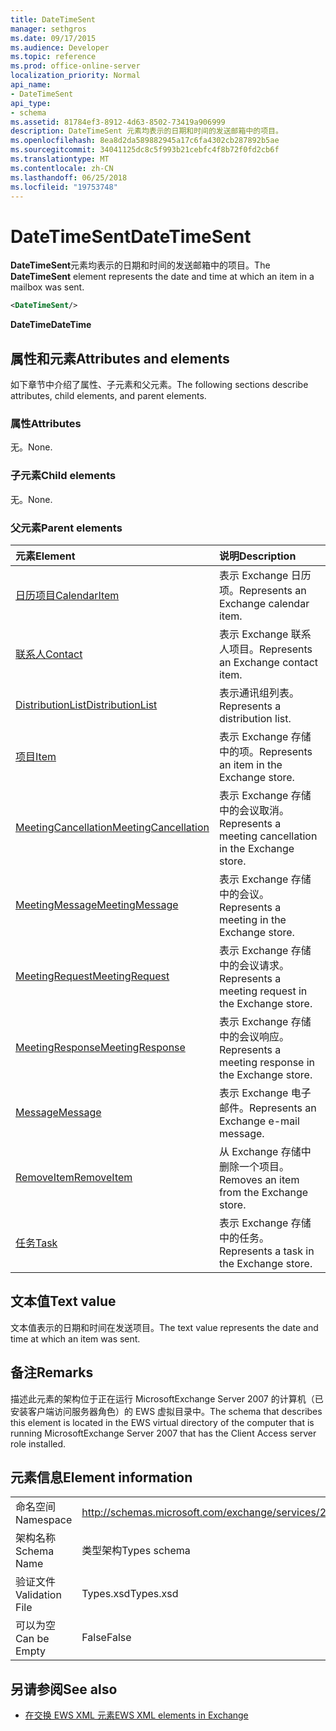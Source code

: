 ```yaml
---
title: DateTimeSent
manager: sethgros
ms.date: 09/17/2015
ms.audience: Developer
ms.topic: reference
ms.prod: office-online-server
localization_priority: Normal
api_name:
- DateTimeSent
api_type:
- schema
ms.assetid: 81784ef3-8912-4d63-8502-73419a906999
description: DateTimeSent 元素均表示的日期和时间的发送邮箱中的项目。
ms.openlocfilehash: 8ea8d2da589882945a17c6fa4302cb287892b5ae
ms.sourcegitcommit: 34041125dc8c5f993b21cebfc4f8b72f0fd2cb6f
ms.translationtype: MT
ms.contentlocale: zh-CN
ms.lasthandoff: 06/25/2018
ms.locfileid: "19753748"
---
```

# <a name="datetimesent"></a><span data-ttu-id="9f4f0-103">DateTimeSent</span><span class="sxs-lookup"><span data-stu-id="9f4f0-103">DateTimeSent</span></span>

<span data-ttu-id="9f4f0-104">**DateTimeSent**元素均表示的日期和时间的发送邮箱中的项目。</span><span class="sxs-lookup"><span data-stu-id="9f4f0-104">The **DateTimeSent** element represents the date and time at which an item in a mailbox was sent.</span></span> 
  
```xml
<DateTimeSent/>
```

<span data-ttu-id="9f4f0-105">**DateTime**</span><span class="sxs-lookup"><span data-stu-id="9f4f0-105">**DateTime**</span></span>

## <a name="attributes-and-elements"></a><span data-ttu-id="9f4f0-106">属性和元素</span><span class="sxs-lookup"><span data-stu-id="9f4f0-106">Attributes and elements</span></span>

<span data-ttu-id="9f4f0-107">如下章节中介绍了属性、子元素和父元素。</span><span class="sxs-lookup"><span data-stu-id="9f4f0-107">The following sections describe attributes, child elements, and parent elements.</span></span>
  
### <a name="attributes"></a><span data-ttu-id="9f4f0-108">属性</span><span class="sxs-lookup"><span data-stu-id="9f4f0-108">Attributes</span></span>

<span data-ttu-id="9f4f0-109">无。</span><span class="sxs-lookup"><span data-stu-id="9f4f0-109">None.</span></span>
  
### <a name="child-elements"></a><span data-ttu-id="9f4f0-110">子元素</span><span class="sxs-lookup"><span data-stu-id="9f4f0-110">Child elements</span></span>

<span data-ttu-id="9f4f0-111">无。</span><span class="sxs-lookup"><span data-stu-id="9f4f0-111">None.</span></span>
  
### <a name="parent-elements"></a><span data-ttu-id="9f4f0-112">父元素</span><span class="sxs-lookup"><span data-stu-id="9f4f0-112">Parent elements</span></span>

|<span data-ttu-id="9f4f0-113">**元素**</span><span class="sxs-lookup"><span data-stu-id="9f4f0-113">**Element**</span></span>|<span data-ttu-id="9f4f0-114">**说明**</span><span class="sxs-lookup"><span data-stu-id="9f4f0-114">**Description**</span></span>|
|:-----|:-----|
|[<span data-ttu-id="9f4f0-115">日历项目</span><span class="sxs-lookup"><span data-stu-id="9f4f0-115">CalendarItem</span></span>](calendaritem.md) <br/> |<span data-ttu-id="9f4f0-116">表示 Exchange 日历项。</span><span class="sxs-lookup"><span data-stu-id="9f4f0-116">Represents an Exchange calendar item.</span></span>  <br/> |
|[<span data-ttu-id="9f4f0-117">联系人</span><span class="sxs-lookup"><span data-stu-id="9f4f0-117">Contact</span></span>](contact.md) <br/> |<span data-ttu-id="9f4f0-118">表示 Exchange 联系人项目。</span><span class="sxs-lookup"><span data-stu-id="9f4f0-118">Represents an Exchange contact item.</span></span>  <br/> |
|[<span data-ttu-id="9f4f0-119">DistributionList</span><span class="sxs-lookup"><span data-stu-id="9f4f0-119">DistributionList</span></span>](distributionlist.md) <br/> |<span data-ttu-id="9f4f0-120">表示通讯组列表。</span><span class="sxs-lookup"><span data-stu-id="9f4f0-120">Represents a distribution list.</span></span>  <br/> |
|[<span data-ttu-id="9f4f0-121">项目</span><span class="sxs-lookup"><span data-stu-id="9f4f0-121">Item</span></span>](item.md) <br/> |<span data-ttu-id="9f4f0-122">表示 Exchange 存储中的项。</span><span class="sxs-lookup"><span data-stu-id="9f4f0-122">Represents an item in the Exchange store.</span></span>  <br/> |
|[<span data-ttu-id="9f4f0-123">MeetingCancellation</span><span class="sxs-lookup"><span data-stu-id="9f4f0-123">MeetingCancellation</span></span>](meetingcancellation.md) <br/> |<span data-ttu-id="9f4f0-124">表示 Exchange 存储中的会议取消。</span><span class="sxs-lookup"><span data-stu-id="9f4f0-124">Represents a meeting cancellation in the Exchange store.</span></span>  <br/> |
|[<span data-ttu-id="9f4f0-125">MeetingMessage</span><span class="sxs-lookup"><span data-stu-id="9f4f0-125">MeetingMessage</span></span>](meetingmessage.md) <br/> |<span data-ttu-id="9f4f0-126">表示 Exchange 存储中的会议。</span><span class="sxs-lookup"><span data-stu-id="9f4f0-126">Represents a meeting in the Exchange store.</span></span>  <br/> |
|[<span data-ttu-id="9f4f0-127">MeetingRequest</span><span class="sxs-lookup"><span data-stu-id="9f4f0-127">MeetingRequest</span></span>](meetingrequest.md) <br/> |<span data-ttu-id="9f4f0-128">表示 Exchange 存储中的会议请求。</span><span class="sxs-lookup"><span data-stu-id="9f4f0-128">Represents a meeting request in the Exchange store.</span></span>  <br/> |
|[<span data-ttu-id="9f4f0-129">MeetingResponse</span><span class="sxs-lookup"><span data-stu-id="9f4f0-129">MeetingResponse</span></span>](meetingresponse.md) <br/> |<span data-ttu-id="9f4f0-130">表示 Exchange 存储中的会议响应。</span><span class="sxs-lookup"><span data-stu-id="9f4f0-130">Represents a meeting response in the Exchange store.</span></span>  <br/> |
|[<span data-ttu-id="9f4f0-131">Message</span><span class="sxs-lookup"><span data-stu-id="9f4f0-131">Message</span></span>](message-ex15websvcsotherref.md) <br/> |<span data-ttu-id="9f4f0-132">表示 Exchange 电子邮件。</span><span class="sxs-lookup"><span data-stu-id="9f4f0-132">Represents an Exchange e-mail message.</span></span>  <br/> |
|[<span data-ttu-id="9f4f0-133">RemoveItem</span><span class="sxs-lookup"><span data-stu-id="9f4f0-133">RemoveItem</span></span>](removeitem.md) <br/> |<span data-ttu-id="9f4f0-134">从 Exchange 存储中删除一个项目。</span><span class="sxs-lookup"><span data-stu-id="9f4f0-134">Removes an item from the Exchange store.</span></span>  <br/> |
|[<span data-ttu-id="9f4f0-135">任务</span><span class="sxs-lookup"><span data-stu-id="9f4f0-135">Task</span></span>](task.md) <br/> |<span data-ttu-id="9f4f0-136">表示 Exchange 存储中的任务。</span><span class="sxs-lookup"><span data-stu-id="9f4f0-136">Represents a task in the Exchange store.</span></span>  <br/> |
   
## <a name="text-value"></a><span data-ttu-id="9f4f0-137">文本值</span><span class="sxs-lookup"><span data-stu-id="9f4f0-137">Text value</span></span>

<span data-ttu-id="9f4f0-138">文本值表示的日期和时间在发送项目。</span><span class="sxs-lookup"><span data-stu-id="9f4f0-138">The text value represents the date and time at which an item was sent.</span></span>
  
## <a name="remarks"></a><span data-ttu-id="9f4f0-139">备注</span><span class="sxs-lookup"><span data-stu-id="9f4f0-139">Remarks</span></span>

<span data-ttu-id="9f4f0-140">描述此元素的架构位于正在运行 MicrosoftExchange Server 2007 的计算机（已安装客户端访问服务器角色）的 EWS 虚拟目录中。</span><span class="sxs-lookup"><span data-stu-id="9f4f0-140">The schema that describes this element is located in the EWS virtual directory of the computer that is running MicrosoftExchange Server 2007 that has the Client Access server role installed.</span></span>
  
## <a name="element-information"></a><span data-ttu-id="9f4f0-141">元素信息</span><span class="sxs-lookup"><span data-stu-id="9f4f0-141">Element information</span></span>

|||
|:-----|:-----|
|<span data-ttu-id="9f4f0-142">命名空间</span><span class="sxs-lookup"><span data-stu-id="9f4f0-142">Namespace</span></span>  <br/> |http://schemas.microsoft.com/exchange/services/2006/types  <br/> |
|<span data-ttu-id="9f4f0-143">架构名称</span><span class="sxs-lookup"><span data-stu-id="9f4f0-143">Schema Name</span></span>  <br/> |<span data-ttu-id="9f4f0-144">类型架构</span><span class="sxs-lookup"><span data-stu-id="9f4f0-144">Types schema</span></span>  <br/> |
|<span data-ttu-id="9f4f0-145">验证文件</span><span class="sxs-lookup"><span data-stu-id="9f4f0-145">Validation File</span></span>  <br/> |<span data-ttu-id="9f4f0-146">Types.xsd</span><span class="sxs-lookup"><span data-stu-id="9f4f0-146">Types.xsd</span></span>  <br/> |
|<span data-ttu-id="9f4f0-147">可以为空</span><span class="sxs-lookup"><span data-stu-id="9f4f0-147">Can be Empty</span></span>  <br/> |<span data-ttu-id="9f4f0-148">False</span><span class="sxs-lookup"><span data-stu-id="9f4f0-148">False</span></span>  <br/> |
   
## <a name="see-also"></a><span data-ttu-id="9f4f0-149">另请参阅</span><span class="sxs-lookup"><span data-stu-id="9f4f0-149">See also</span></span>

- [<span data-ttu-id="9f4f0-150">在交换 EWS XML 元素</span><span class="sxs-lookup"><span data-stu-id="9f4f0-150">EWS XML elements in Exchange</span></span>](ews-xml-elements-in-exchange.md)

